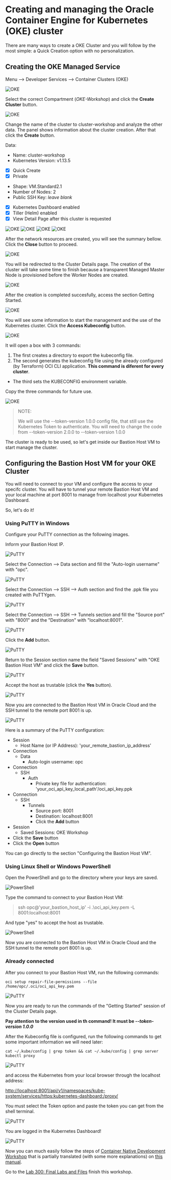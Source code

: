 # Creating and managing the Oracle Container Engine for Kubernetes (OKE) cluster

There are many ways to create a OKE Cluster and you will follow by the most simple: a Quick Creation option with no personalization.

## Creating the OKE Managed Service

Menu --> Developer Services --> Container Clusters (OKE)

![OKE](images/oke01.png)

Select the correct Compartment (*OKE-Workshop*) and click the **Create Cluster** button.

![OKE](images/oke02.png)

Change the name of the cluster to cluster-workshop and analyze the other data. The panel shows information about the cluster creation. After that click the **Create** button.

Data:

* Name: cluster-workshop
* Kubernetes Version: v1.13.5
* [x] Quick Create
* [x] Private
* Shape: VM.Standard2.1
* Number of Nodes: 2
* Public SSH Key: *leave blank*
* [x] Kubernetes Dashboard enabled
* [x] Tiller (Helm) enabled
* [x] View Detail Page after this cluster is requested

![OKE](images/oke03.png)
![OKE](images/oke04-1.png)
![OKE](images/oke04-2.png)
![OKE](images/oke05.png)

After the network resources are created, you will see the summary bellow. Click the **Close** button to proceed.

![OKE](images/oke06.png)

You will be redirected to the Cluster Details page. The creation of the cluster will take some time to finish because a transparent Managed Master Node is provisioned before the Worker Nodes are created.

![OKE](images/oke07.png)

After the creation is completed succesfully, access the section Getting Started.

![OKE](images/oke08.png)

You will see some information to start the management and the use of the Kubernetes cluster. Click the **Access Kubeconfig** button.

![OKE](images/oke09.png)

It will open a box with 3 commands:

1. The first creates a directory to export the kubeconfig file.
2. The second generates the kubeconfig file using the already configured (by Terraform) OCI CLI application. **This command is diferent for every cluster**.

* The third sets the KUBECONFIG environment variable.

Copy the three commands for future use.

![OKE](images/oke10.png)

> NOTE:
>
> We will use the --token-version 1.0.0 config file, that still use the Kubernetes Token to authenticate.
> You will need to change the code from --token-version 2.0.0 to --token-version 1.0.0
> 

The cluster is ready to be used, so let's get inside our Bastion Host VM to start manage the cluster.

## Configuring the Bastion Host VM for your OKE Cluster

You will need to connect to your VM and configure the access to your specifc cluster. You will have to tunnel your remote Bastion Host VM and your local machine at port 8001 to manage from localhost your Kubernetes Dashboard.

So, let's do it!

### Using PuTTY in Windows

Configure your PuTTY connection as the following images.

Inform your Bastion Host IP.

![PuTTY](images/putty01.png)

Select the Connection --> Data section and fill the "Auto-login username" with "opc".

![PuTTY](images/putty02.png)

Select the Connection --> SSH --> Auth section and find the .ppk file you created with PuTTYgen.

![PuTTY](images/putty03.png)

Select the Connection --> SSH --> Tunnels section and fill the "Source port" with "8001" and the "Destination" with "localhost:8001".

![PuTTY](images/putty04.png)

Click the **Add** button.

![PuTTY](images/putty05.png)

Return to the Session section name the field "Saved Sessions" with "OKE Bastion Host VM" and click the **Save** button.

![PuTTY](images/putty06.png)

Accept the host as trustable (click the **Yes** button).

![PuTTY](images/putty07.png)

Now you are connected to the Bastion Host VM in Oracle Cloud and the SSH tunnel to the remote port 8001 is up.

![PuTTY](images/putty08.png)

Here is a summary of the PuTTY configuration:
  * Session
    * Host Name (or IP Address): 'your_remote_bastion_ip_address'
  * Connection
    * Data
      * Auto-login username: opc
  * Connection
    * SSH
      * Auth
        * Private key file for authentication: 'your_oci_api_key_local_path'/oci_api_key.ppk
  * Connection
    * SSH
      * Tunnels
        * Source port: 8001
        * Destination: localhost:8001
        * Click the **Add** button
  * Session
    * Saved Sessions: OKE Workshop
  * Click the **Save** button
  * Click the **Open** button

You can go directly to the section "Configuring the Bastion Host VM".

### Using Linux Shell or Windows PowerShell

Open the PowerShell and go to the directory where your keys are saved.

![PowerShell](images/powershell01.png)

Type the command to connect to your Bastion Host VM:

>
> ssh opc@'your_bastion_host_ip' -i .\oci_api_key.pem -L 8001:localhost:8001
>

And type "yes" to accept the host as trustable.

![PowerShell](images/powershell02.png)

Now you are connected to the Bastion Host VM in Oracle Cloud and the SSH tunnel to the remote port 8001 is up.

### Already connected

After you connect to your Bastion Host VM, run the following commands:

    oci setup repair-file-permissions --file /home/opc/.oci/oci_api_key.pem

![PuTTY](images/putty01.png)

Now you are ready to run the commands of the "Getting Started" session of the Cluster Details page.

**Pay attention to the version used in th command! It must be *--token-version 1.0.0***

After the Kubeconfig file is configured, run the following commands to get some important information we will need later:

    cat ~/.kube/config | grep token && cat ~/.kube/config | grep server
    kubectl proxy

![PuTTY](images/putty02.png)

and access the Kubernetes from your local browser through the localhost address:

<http://localhost:8001/api/v1/namespaces/kube-system/services/https:kubernetes-dashboard:/proxy/>

You must select the Token option and paste the token you can get from the shell terminal.

![PuTTY](images/dash01.png)

You are logged in the Kubernetes Dashboard!

![PuTTY](images/dash02.png)

Now you can much easily follow the steps of [Container Native Development Workshop](https://oracle.github.io/learning-library/workshops/container-native-development/?version=Virtual+Box&page=LabGuide100.md) that is partially translated (with some more explanations) on [this manual](https://www.manula.com/manuals/hoshikawa-cristiano/devops-containers/1/pt/topic/devops-com-oracle-container-pipelines).

Go to the [Lab 300: Final Labs and Files](https://github.com/diogoshibata/terraform-bastion/blob/master/Lab%20300/lab300.md) finish this workshop.